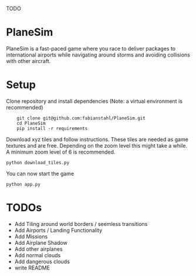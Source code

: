 TODO


# PlaneSim
PlaneSim is a fast-paced game where you race to deliver packages to international airports while navigating around storms and avoiding collisions with other aircraft.

# Setup
Clone repository and install dependencies (Note: a virtual environment is recommended)
```
    git clone git@github.com:fabianstahl/PlaneSim.git
    cd PlaneSim
    pip install -r requirements
```

Download xyz tiles and follow instructions. These tiles are needed as game textures and are free. Depending on the zoom level this might take a while. A minimum zoom level of 6 is recommended.
```
python download_tiles.py
```

You can now start the game
```
python app.py
```

# TODOs
* Add Tiling around world borders / seemless transitions
* Add Airports / Landing Functionality
* Add Missions
* Add Airplane Shadow
* Add other airplanes
* Add normal clouds
* Add dangerous clouds
* write README